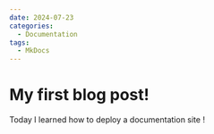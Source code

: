 ```yaml
---
date: 2024-07-23
categories:
  - Documentation
tags:
  - MkDocs
---
```


# My first blog post!

 Today I learned how to deploy a documentation site !